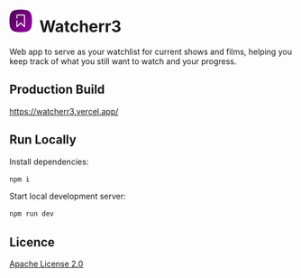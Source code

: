 # <img src="public/icon/icon-512.png" height="40"> &nbsp;Watcherr3

Web app to serve as your watchlist for current shows and films, helping you keep track of what you still want to watch and your progress.

## Production Build

https://watcherr3.vercel.app/

## Run Locally

Install dependencies:

```bash
npm i
```

Start local development server:

```bash
npm run dev
```

## Licence

[Apache License 2.0](LICENSE)
